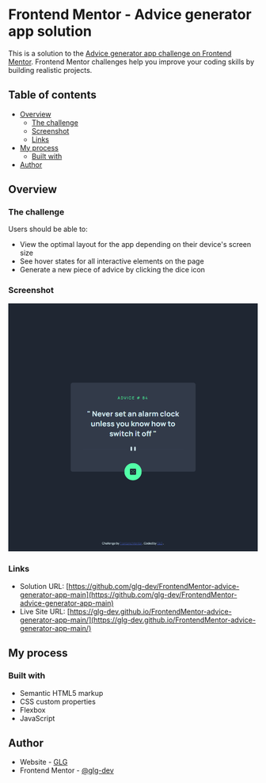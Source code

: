 # Frontend Mentor - Advice generator app solution

This is a solution to the [Advice generator app challenge on Frontend Mentor](https://www.frontendmentor.io/challenges/advice-generator-app-QdUG-13db). Frontend Mentor challenges help you improve your coding skills by building realistic projects.

## Table of contents

- [Overview](#overview)
  - [The challenge](#the-challenge)
  - [Screenshot](#screenshot)
  - [Links](#links)
- [My process](#my-process)
  - [Built with](#built-with)
- [Author](#author)

## Overview

### The challenge

Users should be able to:

- View the optimal layout for the app depending on their device's screen size
- See hover states for all interactive elements on the page
- Generate a new piece of advice by clicking the dice icon

### Screenshot

![](./images/Screenshot_1.png)

### Links

- Solution URL: [https://github.com/glg-dev/FrontendMentor-advice-generator-app-main](https://github.com/glg-dev/FrontendMentor-advice-generator-app-main)
- Live Site URL: [https://glg-dev.github.io/FrontendMentor-advice-generator-app-main/](https://glg-dev.github.io/FrontendMentor-advice-generator-app-main/)

## My process

### Built with

- Semantic HTML5 markup
- CSS custom properties
- Flexbox
- JavaScript

## Author

- Website - [GLG](https://www.glg-dev.fr)
- Frontend Mentor - [@glg-dev](https://www.frontendmentor.io/profile/glg-dev)
